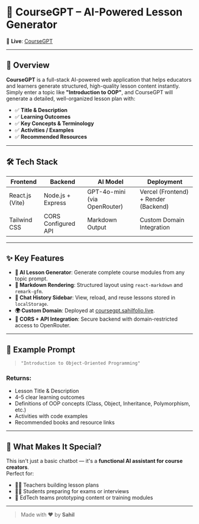 # 🚀 CourseGPT – AI-Powered Lesson Generator

🔗 **Live**: [CourseGPT](https://coursegpt.sahilfolio.live)  

---

## 🧠 Overview

**CourseGPT** is a full-stack AI-powered web application that helps educators and learners generate structured, high-quality lesson content instantly.  
Simply enter a topic like **"Introduction to OOP"**, and CourseGPT will generate a detailed, well-organized lesson plan with:

- ✅ **Title & Description**
- ✅ **Learning Outcomes**
- ✅ **Key Concepts & Terminology**
- ✅ **Activities / Examples**
- ✅ **Recommended Resources**

---

## 🛠️ Tech Stack

| Frontend         | Backend            | AI Model                        | Deployment                          |
|------------------|--------------------|----------------------------------|-------------------------------------|
| React.js (Vite)  | Node.js + Express  | GPT-4o-mini (via OpenRouter)     | Vercel (Frontend) + Render (Backend) |
| Tailwind CSS     | CORS Configured API| Markdown Output                 | Custom Domain Integration           |

---

## ✨ Key Features

- **🤖 AI Lesson Generator**: Generate complete course modules from any topic prompt.
- **📄 Markdown Rendering**: Structured layout using `react-markdown` and `remark-gfm`.
- **🧾 Chat History Sidebar**: View, reload, and reuse lessons stored in `localStorage`.
- **🌍 Custom Domain**: Deployed at [coursegpt.sahilfolio.live](https://coursegpt.sahilfolio.live).
- **🔐 CORS + API Integration**: Secure backend with domain-restricted access to OpenRouter.

---

## 🔐 Example Prompt

> `"Introduction to Object-Oriented Programming"`

### Returns:
- Lesson Title & Description
- 4–5 clear learning outcomes
- Definitions of OOP concepts (Class, Object, Inheritance, Polymorphism, etc.)
- Activities with code examples
- Recommended books and resource links

---

## 🎯 What Makes It Special?

This isn't just a basic chatbot — it's a **functional AI assistant for course creators**.  
Perfect for:

- 👨‍🏫 Teachers building lesson plans
- 👩‍🎓 Students preparing for exams or interviews
- 🧠 EdTech teams prototyping content or training modules

---

> Made with ❤️ by **Sahil**

